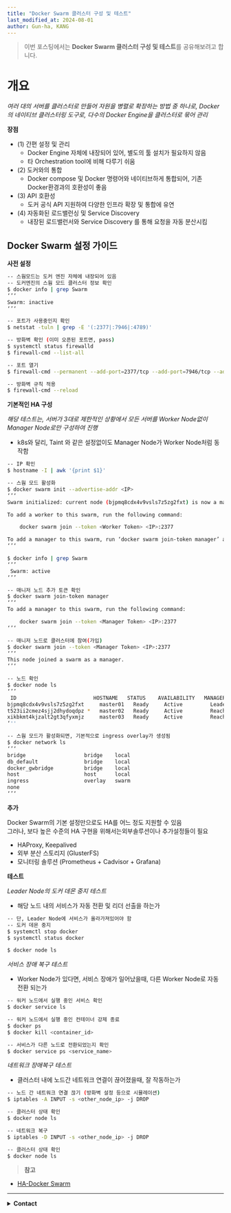 ```yaml
---
title: "Docker Swarm 클러스터 구성 및 테스트"
last_modified_at: 2024-08-01
author: Gun-ha, KANG
---
```

> 이번 포스팅에서는 **Docker Swarm 클러스터 구성 및 테스트**를 공유해보려고 합니다.


# **개요**

*여러 대의 서버를 클러스터로 만들어 자원을 병렬로 확장하는 방법 중 하나로, Docker의 네이티브 클러스터링 도구로, 다수의 Docker Engine을 클러스터로 묶어 관리*


**장점**

  * (1) 간편 설정 및 관리
    * Docker Engine 자체에 내장되어 있어, 별도의 툴 설치가 필요하지 않음
    * 타 Orchestration tool에 비해 다루기 쉬움
  * (2) 도커와의 통합
    * Docker compose 및 Docker 명령어와 네이티브하게 통합되어, 기존 Docker환경과의 호환성이 좋음
  * (3) API 호환성
    * 도커 공식 API 지원하여 다양한 인프라 확장 및 통합에 유연
  * (4) 자동화된 로드밸런싱 및 Service Discovery
    * 내장된 로드밸런서와 Service Discovery 를 통해 요청을 자동 분산시킴


## **Docker Swarm 설정 가이드**


**사전 설정**

```bash
-- 스웜모드는 도커 엔진 자체에 내장되어 있음
-- 도커엔진의 스웜 모드 클러스터 정보 확인
$ docker info | grep Swarm
‘’‘
Swarm: inactive
‘’‘
``` 


```bash
-- 포트가 사용중인지 확인
$ netstat -tuln | grep -E '(:2377|:7946|:4789)'

-- 방화벽 확인 (이미 오픈된 포트면, pass)
$ systemctl status firewalld
$ firewall-cmd --list-all

-- 포트 열기
$ firewall-cmd --permanent --add-port=2377/tcp --add-port=7946/tcp --add-port=4789/tcp

-- 방화벽 규칙 적용
$ firewall-cmd --reload
``` 

**기본적인 HA 구성**

*해당 테스트는, 서버가 3대로 제한적인 상황에서 모든 서버를 Worker Node없이 Manager Node로만 구성하여 진행*

  * k8s와 달리, Taint 와 같은 설정없이도 Manager Node가 Worker Node처럼 동작함


```bash
-- IP 확인
$ hostname -I | awk '{print $1}'

-- 스웜 모드 활성화
$ docker swarm init --advertise-addr <IP>
‘’‘
Swarm initialized: current node (bjpmq8cdx4v9vsls7z5zg2fxt) is now a manager.

To add a worker to this swarm, run the following command:

    docker swarm join --token <Worker Token> <IP>:2377

To add a manager to this swarm, run ‘docker swarm join-token manager’ and follow the instructions.
‘’‘

$ docker info | grep Swarm 
‘’’
 Swarm: active
‘’’

-- 매니저 노드 추가 토큰 확인
$ docker swarm join-token manager
‘’‘
To add a manager to this swarm, run the following command:

    docker swarm join --token <Manager Token> <IP>:2377
‘’‘
``` 

```bash
-- 매니저 노드로 클러스터에 참여(가입)
$ docker swarm join --token <Manager Token> <IP>:2377
‘’‘
This node joined a swarm as a manager.
‘’‘

-- 노드 확인
$ docker node ls 
‘’’
 ID                         HOSTNAME   STATUS    AVAILABILITY   MANAGER STATUS   ENGINE VERSION
bjpmq8cdx4v9vsls7z5zg2fxt     master01   Ready     Active         Leader           24.0.7
t523ii2cmez4sjj2dhydoqdpz *   master02   Ready     Active         Reachable        24.0.7
xikbkmt4kjzalt2gt3qfyxmjz     master03   Ready     Active         Reachable        20.10.9
‘''
``` 

```bash
-- 스웜 모드가 활성화되면, 기본적으로 ingress overlay가 생성됨
$ docker network ls
‘’‘
bridge                   bridge    local
db_default               bridge    local
docker_gwbridge          bridge    local
host                     host      local
ingress                  overlay   swarm
none      
‘’‘
```


**추가**

Docker Swarm의 기본 설정만으로도 HA를 어느 정도 지원할 수 있음  
그러나, 보다 높은 수준의 HA 구현을 위해서는외부솔루션이나 추가설정들이 필요  

* HAProxy, Keepalived
* 외부 분산 스토리지 (GlusterFS)
* 모니터링 솔루션 (Prometheus + Cadvisor + Grafana)




**테스트**

*Leader Node의 도커 데몬 중지 테스트*

  * 해당 노드 내의 서비스가 자동 전환 및 리더 선출을 하는가

```bash
-- 단, Leader Node에 서비스가 올라가져있어야 함
-- 도커 데몬 중지
$ systemctl stop docker
$ systemctl status docker

$ docker node ls
```


*서비스 장애 복구 테스트*

  * Worker Node가 있다면, 서비스 장애가 일어났을때, 다른 Worker Node로 자동전환 되는가 

```bash
-- 워커 노드에서 실행 중인 서비스 확인
$ docker service ls

-- 워커 노드에서 실행 중인 컨테이너 강제 종료
$ docker ps
$ docker kill <container_id>

-- 서비스가 다른 노드로 전환되었는지 확인
$ docker service ps <service_name>
```

*네트워크 장애복구 테스트*

  * 클러스터 내에 노드간 네트워크 연결이 끊어졌을때, 잘 작동하는가

```bash
-- 노드 간 네트워크 연결 끊기 (방화벽 설정 등으로 시뮬레이션)
$ iptables -A INPUT -s <other_node_ip> -j DROP

-- 클러스터 상태 확인
$ docker node ls

-- 네트워크 복구
$ iptables -D INPUT -s <other_node_ip> -j DROP

-- 클러스터 상태 확인
$ docker node ls
```



> **참고**  

* [HA-Docker Swarm](https://betterstack.com/community/guides/scaling-docker/ha-docker-swarm/)


---

<details>
  <summary><b>Contact</b></summary>

<b>Author. </b>KangGunha

<b>Email. </b>zxcvbnm9931@epozen.com

</details>
